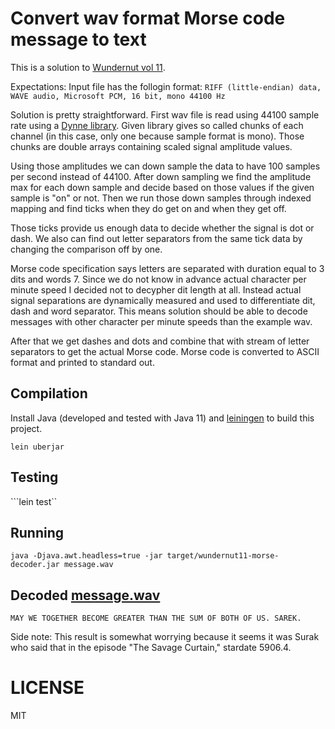 # Convert wav format Morse code message to text

This is a solution to [Wundernut vol 11](https://github.com/wunderdogsw/wundernut-vol11).

Expectations: Input file has the follogin format:
```RIFF (little-endian) data, WAVE audio, Microsoft PCM, 16 bit, mono 44100 Hz```

Solution is pretty straightforward. First wav file is read using 44100
sample rate using a [Dynne
library](https://github.com/candera/dynne). Given library gives so
called chunks of each channel (in this case, only one because sample
format is mono). Those chunks are double arrays containing scaled
signal amplitude values.

Using those amplitudes we can down sample the data to have 100 samples
per second instead of 44100. After down sampling we find the amplitude
max for each down sample and decide based on those values if the given
sample is "on" or not. Then we run those down samples through indexed
mapping and find ticks when they do get on and when they get off.

Those ticks provide us enough data to decide whether the signal is dot
or dash. We also can find out letter separators from the same tick
data by changing the comparison off by one.

Morse code specification says letters are separated with duration
equal to 3 dits and words 7. Since we do not know in advance actual
character per minute speed I decided not to decypher dit length at
all. Instead actual signal separations are dynamically measured and
used to differentiate dit, dash and word separator. This means
solution should be able to decode messages with other character per
minute speeds than the example wav.

After that we get dashes and dots and combine that with stream of
letter separators to get the actual Morse code. Morse code is
converted to ASCII format and printed to standard out.

## Compilation

Install Java (developed and tested with Java 11) and
[leiningen](https://leiningen.org/) to build this project.

```lein uberjar```

## Testing

```lein test``

## Running

```java -Djava.awt.headless=true -jar target/wundernut11-morse-decoder.jar message.wav```

## Decoded [message.wav](./message.wav)

```MAY WE TOGETHER BECOME GREATER THAN THE SUM OF BOTH OF US. SAREK.```

Side note: This result is somewhat worrying because it seems it was
Surak who said that in the episode "The Savage Curtain," stardate
5906.4.

# LICENSE

MIT
